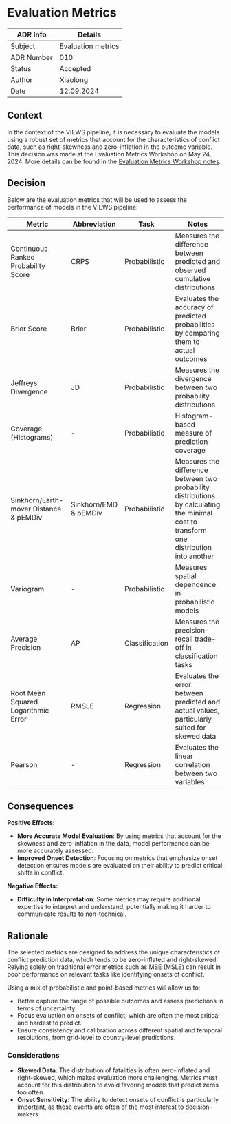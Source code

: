# Evaluation Metrics


| ADR Info            | Details            |
|---------------------|--------------------|
| Subject             | Evaluation metrics |
| ADR Number          | 010                |
| Status              | Accepted           |
| Author              | Xiaolong           |
| Date                | 12.09.2024         |

## Context
In the context of the VIEWS pipeline, it is necessary to evaluate the models using a robust set of metrics that account for the characteristics of conflict data, 
such as right-skewness and zero-inflation in the outcome variable. This decision was made at the Evaluation Metrics Workshop on May 24, 2024. More details can be found in the [Evaluation Metrics Workshop notes](https://www.notion.so/Notes-37de5410f8b547de8e03dddeb70193a6).


## Decision
Below are the evaluation metrics that will be used to assess the performance of models in the VIEWS pipeline:

| Metric                              | Abbreviation          | Task             | Notes                                                                            |
|-------------------------------------|-----------------------|------------------|------------------------------------------------------------------------------------------------------------|
| Continuous Ranked Probability Score | CRPS                  | Probabilistic    | Measures the difference between predicted and observed cumulative distributions                             |
| Brier Score                         | Brier                 | Probabilistic    | Evaluates the accuracy of predicted probabilities by comparing them to actual outcomes                    |
| Jeffreys Divergence                 | JD                    | Probabilistic    | Measures the divergence between two probability distributions                                               |
| Coverage (Histograms)               | -                     | Probabilistic    | Histogram-based measure of prediction coverage                                                             |
| Sinkhorn/Earth-mover Distance & pEMDiv| Sinkhorn/EMD & pEMDiv | Probabilistic | Measures the difference between two probability distributions by calculating the minimal cost to transform one distribution into another |
| Variogram                           | -                     | Probabilistic    | Measures spatial dependence in probabilistic models                                                        |
| Average Precision                   | AP                    | Classification   | Measures the precision-recall trade-off in classification tasks                                             |
| Root Mean Squared Logarithmic Error | RMSLE                 | Regression       | Evaluates the error between predicted and actual values, particularly suited for skewed data                |
| Pearson                             | -                     | Regression       | Evaluates the linear correlation between two variables                                                      |


## Consequences
**Positive Effects:**

- **More Accurate Model Evaluation**: By using metrics that account for the skewness and zero-inflation in the data, model performance can be more accurately assessed.
- **Improved Onset Detection**: Focusing on metrics that emphasize onset detection ensures models are evaluated on their ability to predict critical shifts in conflict.

**Negative Effects:**

- **Difficulty in Interpretation**: Some metrics may require additional expertise to interpret and understand, 
potentially making it harder to communicate results to non-technical.

## Rationale
The selected metrics are designed to address the unique characteristics of conflict prediction data, which tends to be zero-inflated and right-skewed. 
Relying solely on traditional error metrics such as MSE (MSLE) can result in poor performance on relevant tasks like identifying onsets of conflict.

Using a mix of probabilistic and point-based metrics will allow us to:
- Better capture the range of possible outcomes and assess predictions in terms of uncertainty.
- Focus evaluation on onsets of conflict, which are often the most critical and hardest to predict.
- Ensure consistency and calibration across different spatial and temporal resolutions, from grid-level to country-level predictions.

### Considerations
- **Skewed Data**: The distribution of fatalities is often zero-inflated and right-skewed, which makes evaluation more challenging. Metrics must account for this distribution to avoid favoring models that predict zeros too often.
- **Onset Sensitivity**: The ability to detect onsets of conflict is particularly important, as these events are often of the most interest to decision-makers.
